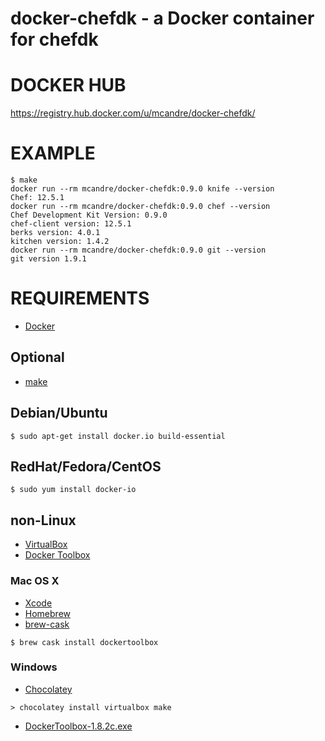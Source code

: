 # docker-chefdk - a Docker container for chefdk

# DOCKER HUB

https://registry.hub.docker.com/u/mcandre/docker-chefdk/

# EXAMPLE

```
$ make
docker run --rm mcandre/docker-chefdk:0.9.0 knife --version
Chef: 12.5.1
docker run --rm mcandre/docker-chefdk:0.9.0 chef --version
Chef Development Kit Version: 0.9.0
chef-client version: 12.5.1
berks version: 4.0.1
kitchen version: 1.4.2
docker run --rm mcandre/docker-chefdk:0.9.0 git --version
git version 1.9.1
```

# REQUIREMENTS

* [Docker](https://www.docker.com/)

## Optional

* [make](http://www.gnu.org/software/make/)

## Debian/Ubuntu

```
$ sudo apt-get install docker.io build-essential
```

## RedHat/Fedora/CentOS

```
$ sudo yum install docker-io
```

## non-Linux

* [VirtualBox](https://www.virtualbox.org/)
* [Docker Toolbox](https://www.docker.com/toolbox)

### Mac OS X

* [Xcode](http://itunes.apple.com/us/app/xcode/id497799835?ls=1&mt=12)
* [Homebrew](http://brew.sh/)
* [brew-cask](http://caskroom.io/)

```
$ brew cask install dockertoolbox
```

### Windows

* [Chocolatey](https://chocolatey.org/)

```
> chocolatey install virtualbox make
```

* [DockerToolbox-1.8.2c.exe](https://github.com/docker/toolbox/releases/download/v1.8.2c/DockerToolbox-1.8.2c.exe)
